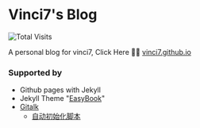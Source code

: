 # Vinci7's Blog

![Total Visits](http://pv-badge.herokuapp.com/total.svg?repo_id=vinci7.github.io)

A personal blog for vinci7, Click Here 💁‍♂️ [vinci7.github.io](https://vinci7.github.io)

### Supported by

* Github pages with Jekyll
* Jekyll Theme "[EasyBook](https://github.com/laobubu/jekyll-theme-EasyBook)"
* [Gitalk](https://github.com/gitalk/gitalk)
    * [自动初始化脚本](https://draveness.me/git-comments-initialize)


